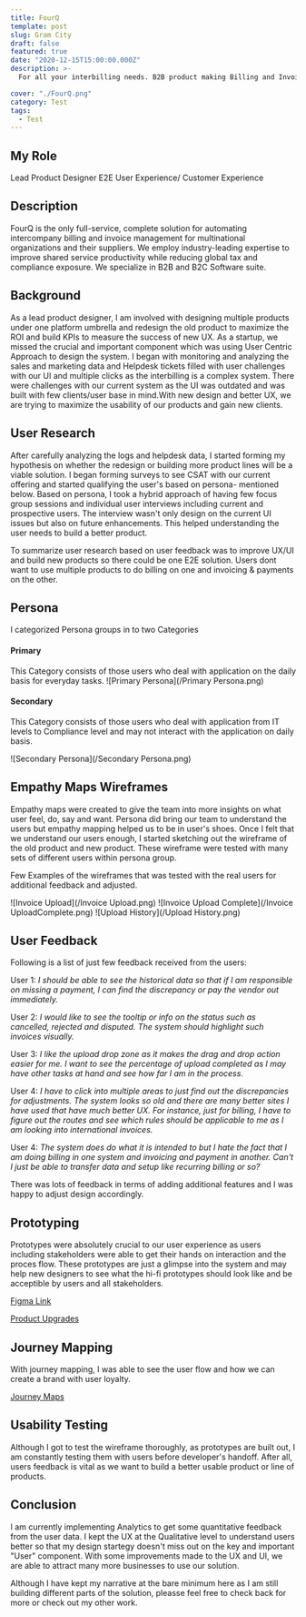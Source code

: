 ```yaml
---
title: FourQ
template: post
slug: Gram City
draft: false
featured: true
date: "2020-12-15T15:00:00.000Z"
description: >-
  For all your interbilling needs. B2B product making Billing and Invoicing experience for Vendor and Customer transparent and easy to use.

cover: "./FourQ.png"
category: Test
tags:
  - Test
---
```


## My Role

Lead Product Designer
E2E User Experience/ Customer Experience

## Description

FourQ is the only full-service, complete solution for automating intercompany billing and invoice management for multinational organizations and their suppliers. We employ industry-leading expertise to improve shared service productivity while reducing global tax and compliance exposure. We specialize in B2B and B2C Software suite.

## Background

As a lead product designer, I am involved with designing multiple products under one platform umbrella and redesign the old product to maximize the ROI and build KPIs to measure the success of new UX. As a startup, we missed the crucial and important component which was using User Centric Approach to design the system. I began with monitoring and analyzing the sales and marketing data and Helpdesk tickets filled with user challenges with our UI and multiple clicks as the interbilling is a complex system. There were challenges with our current system as the UI was outdated and was built with few clients/user base in mind.With new design and better UX, we are trying to maximize the usability of our products and gain new clients.

## User Research

After carefully analyzing the logs and helpdesk data, I started forming my hypothesis on whether the redesign or building more product lines will be a viable solution. I began forming surveys to see CSAT with our current offering and started qualifying the user's based on persona- mentioned below. Based on persona, I took a hybrid approach of having few focus group sessions and individual user interviews including current and prospective users. The interview wasn't only design on the current UI issues but also on future enhancements. This helped understanding the user needs to build a better product.

To summarize user research based on user feedback was to improve UX/UI and build new products so there could be one E2E solution. Users dont want to use multiple products to do billing on one and invoicing & payments on the other.

## Persona

I categorized Persona groups in to two Categories

#### Primary

This Category consists of those users who deal with application on the daily basis for everyday tasks.
![Primary Persona](/Primary Persona.png)

#### Secondary

This Category consists of those users who deal with application from IT levels to Compliance level and may not interact with the application on daily basis.

![Secondary Persona](/Secondary Persona.png)

## Empathy Maps Wireframes

Empathy maps were created to give the team into more insights on what user feel, do, say and want. Persona did bring our team to understand the users but empathy mapping helped us to be in user's shoes. Once I felt that we understand our users enough, I started sketching out the wireframe of the old product and new product. These wireframe were tested with many sets of different users within persona group.

Few Examples of the wireframes that was tested with the real users for additional feedback and adjusted.

![Invoice Upload](/Invoice Upload.png)
![Invoice Upload Complete](/Invoice UploadComplete.png)
![Upload History](/Upload History.png)

## User Feedback

Following is a list of just few feedback received from the users:

User 1: <i>I should be able to see the historical data so that if I am responsible on missing a payment, I can find the discrepancy or pay the vendor out immediately. </i>

User 2: <i>I would like to see the tooltip or info on the status such as cancelled, rejected and disputed. The system should highlight such invoices visually.</i>

User 3: <i>I like the upload drop zone as it makes the drag and drop action easier for me. I want to see the percentage of upload completed as I may have other tasks at hand and see how far I am in the process.</i>

User 4: <i>I have to click into multiple areas to just find out the discrepancies for adjustments. The system looks so old and there are many better sites I have used that have much better UX. For instance, just for billing, I have to figure out the routes and see which rules should be applicable to me as I am looking into international invoices.</i>

User 4: <i> The system does do what it is intended to but I hate the fact that I am doing billing in one system and invoicing and payment in another. Can't I just be able to transfer data and setup like recurring billing or so? </i>

There was lots of feedback in terms of adding additional features and I was happy to adjust design accordingly.

## Prototyping

Prototypes were absolutely crucial to our user experience as users including stakeholders were able to get their hands on interaction and the proces flow. These prototypes are just a glimpse into the system and may help new designers to see what the hi-fi prototypes should look like and be acceptible by users and all stakeholders.

<a href="https://www.figma.com/file/ViAQgeCRqZbHmXVVmKPsHP/Four-Q-WIP?node-id=2071%3A63733">Figma Link </a>

<a href="https://www.figma.com/file/SI5ZE4nKcGQSVyBB0x3duC/FourQ?node-id=783%3A0"> Product Upgrades </a>

## Journey Mapping

With journey mapping, I was able to see the user flow and how we can create a brand with user loyalty.

<a href ="https://www.figma.com/file/SI5ZE4nKcGQSVyBB0x3duC/FourQ?node-id=1847%3A1830"> Journey Maps </a>

## Usability Testing

Although I got to test the wireframe thoroughly, as prototypes are built out, I am constantly testing them with users before developer's handoff. After all, users feedback is vital as we want to build a better usable product or line of products.

## Conclusion

I am currently implementing Analytics to get some quantitative feedback from the user data. I kept the UX at the Qualitative level to understand users better so that my design startegy doesn't miss out on the key and important "User" component. With some improvements made to the UX and UI, we are able to attract many more businesses to use our solution.

Although I have kept my narrative at the bare minimum here as I am still building different parts of the solution, pleasse feel free to check back for more or check out my other work.
